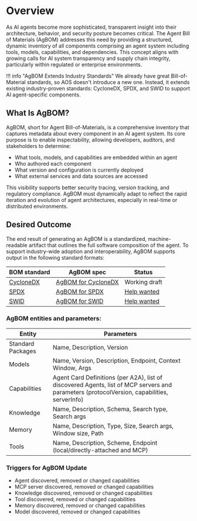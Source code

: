 # Overview

As AI agents become more sophisticated, transparent insight into their architecture, behavior, and security posture becomes critical. The Agent Bill of Materials (AgBOM) addresses this need by providing a structured, dynamic inventory of all components comprising an agent system including tools, models, capabilities, and dependencies. This concept aligns with growing calls for AI system transparency and supply chain integrity, particularly within regulated or enterprise environments.

!!! info "AgBOM Extends Industry Standards"
    We already have great Bill-of-Material standards, so AOS doesn't introduce a new one. Instead, it extends existing industry-proven standards: CycloneDX, SPDX, and SWID to support AI agent-specific components.

## What Is AgBOM?
AgBOM, short for Agent Bill-of-Materials, is a comprehensive inventory that captures metadata about every component in an AI agent system. Its core purpose is to enable inspectability, allowing developers, auditors, and stakeholders to determine:
- What tools, models, and capabilities are embedded within an agent
- Who authored each component
- What version and configuration is currently deployed
- What external services and data sources are accessed

This visibility supports better security tracing, version tracking, and regulatory compliance. AgBOM must dynamically adapt to reflect the rapid iteration and evolution of agent architectures, especially in real-time or distributed environments.

## Desired Outcome
The end result of generating an AgBOM is a standardized, machine-readable artifact that outlines the full software composition of the agent.
To support industry-wide adoption and interoperability, AgBOM supports output in the following standard formats:

| BOM standard | AgBOM spec | Status |
|--|--|--|
| [CycloneDX](https://cyclonedx.org/) | [AgBOM for CycloneDX](./extend_cyclonedx.md) | Working draft |
| [SPDX](https://spdx.dev/) | [AgBOM for SPDX](./extend_spdx.md) | [Help wanted](https://github.com/zenitysec/AOS/issues/20) |
| [SWID](https://csrc.nist.gov/Projects/Software-Identification-SWID) | [AgBOM for SWID](./extend_swid.md) | [Help wanted](https://github.com/zenitysec/AOS/issues/21) |

### AgBOM entities and parameters:

| Entity | Parameters |
|--|--|
| Standard Packages | Name, Description, Version |
| Models | Name, Version, Description, Endpoint, Context Window, Args |
| Capabilities | Agent Card Definitions (per A2A), list of discovered Agents, list of MCP servers and parameters (protocolVersion, capabilities, serverInfo)  |
| Knowledge | Name, Description, Schema, Search type, Search args  |
| Memory | Name, Description, Type, Size, Search args, Window size, Path |
| Tools | Name, Description, Scheme, Endpoint (local/directly-attached and MCP) |

### Triggers for AgBOM Update

- Agent discovered, removed or changed capabilities
- MCP server discovered, removed or changed capabilities
- Knowledge discovered, removed or changed capabilities
- Tool discovered, removed or changed capabilities
- Memory discovered, removed or changed capabilities
- Model discovered, removed or changed capabilities
